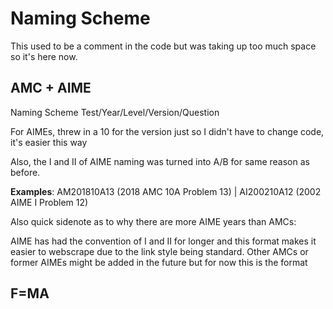 # Naming Scheme

This used to be a comment in the code but was taking up too much space so it's here now.

## AMC + AIME

Naming Scheme Test/Year/Level/Version/Question

For AIMEs, threw in a 10 for the version just so I didn't have to change code, it's easier this way

Also, the I and II of AIME naming was turned into A/B for same reason as before.

**Examples**: AM201810A13 (2018 AMC 10A Problem 13) | AI200210A12 (2002 AIME I Problem 12)


Also quick sidenote as to why there are more AIME years than AMCs:

AIME has had the convention of I and II for longer and this format makes it easier to webscrape due to the link style
being standard. Other AMCs or former AIMEs might be added in the future but for now this is the format

## F=MA
